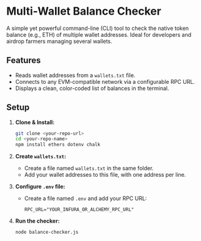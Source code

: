 # Multi-Wallet Balance Checker

A simple yet powerful command-line (CLI) tool to check the native token balance (e.g., ETH) of multiple wallet addresses. Ideal for developers and airdrop farmers managing several wallets.

## Features

- Reads wallet addresses from a `wallets.txt` file.
- Connects to any EVM-compatible network via a configurable RPC URL.
- Displays a clean, color-coded list of balances in the terminal.

## Setup

1.  **Clone & Install:**
    ```bash
    git clone <your-repo-url>
    cd <your-repo-name>
    npm install ethers dotenv chalk
    ```

2.  **Create `wallets.txt`:**
    * Create a file named `wallets.txt` in the same folder.
    * Add your wallet addresses to this file, with one address per line.

3.  **Configure `.env` file:**
    * Create a file named `.env` and add your RPC URL:
        ```env
        RPC_URL="YOUR_INFURA_OR_ALCHEMY_RPC_URL"
        ```

4.  **Run the checker:**
    ```bash
    node balance-checker.js
    ```
